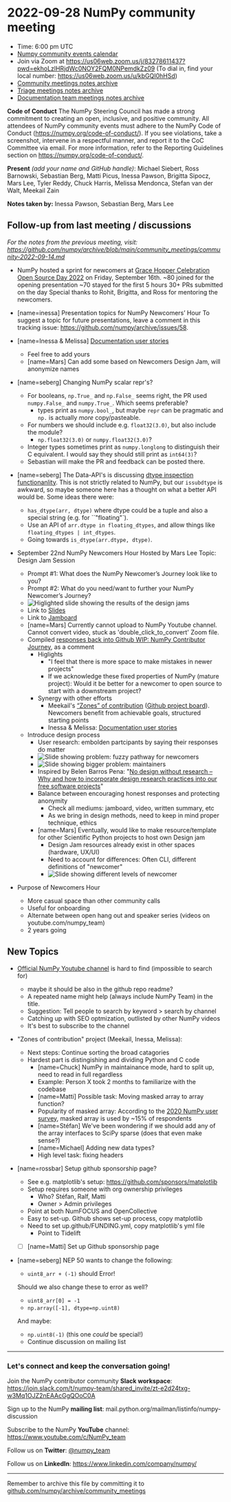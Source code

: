 # 2022-09-28 NumPy community meeting


- Time: 6:00 pm UTC
- [Numpy community events calendar](https://scientific-python.org/calendars/)
- Join via Zoom at https://us06web.zoom.us/j/83278611437?pwd=ekhoLzlHRjdWc0NOY2FQM0NPemdkZz09 (To dial in, find your local number: https://us06web.zoom.us/u/kbGQI0hHSd)
- [Community meetings notes archive](https://github.com/numpy/archive/tree/main/community_meetings)
- [Triage meetings notes archive](https://github.com/numpy/archive/tree/master/triage_meetings)
- [Documentation team meetings notes archive](https://github.com/numpy/archive/tree/main/docs_team_meetings)

**Code of Conduct**
The NumPy Steering Council has made a strong commitment to creating an open, inclusive, and positive community. 
All attendees of NumPy community events must adhere to the NumPy Code of Conduct (https://numpy.org/code-of-conduct/). 
If you see violations, take a screenshot, intervene in a respectful manner, and report it to the CoC Committee via email. For more information, refer to the Reporting Guidelines section on https://numpy.org/code-of-conduct/.


**Present** *(add your name and GitHub handle)*: Michael Siebert, Ross Barnowski, Sebastian Berg, Matti Picus, Inessa Pawson, Brigitta Sipocz, Mars Lee, Tyler Reddy, Chuck Harris, Melissa Mendonca, Stefan van der Walt, Meekail Zain

**Notes taken by:** Inessa Pawson, Sebastian Berg, Mars Lee


## Follow-up from last meeting / discussions

_For the notes from the previous meeting, visit: https://github.com/numpy/archive/blob/main/community_meetings/community-2022-09-14.md_

- NumPy hosted a sprint for newcomers at [Grace Hopper Celebration Open Source Day 2022](
https://ghc.anitab.org/programs-and-awards/open-source-day/) on Friday, September 16th. 
~80 joined for the opening presentation
~70 stayed for the first 5 hours
30+ PRs submitted on the day
Special thanks to Rohit, Brigitta, and Ross for mentoring the newcomers.


- [name=inessa] Presentation topics for NumPy Newcomers’ Hour 
To suggest a topic for future presentations, leave a comment in this tracking issue: https://github.com/numpy/archive/issues/58.

- [name=Inessa & Melissa] [Documentation user stories](https://github.com/numpy/numpy/issues/22089)
    - Feel free to add yours
    - [name=Mars] Can add some based on Newcomers Design Jam, will anonymize names

- [name=seberg] Changing NumPy scalar repr's?
  - For booleans, `np.True_` and `np.False_` seems right, the PR used `numpy.False_` and `numpy.True_`.  Which seems preferable?
    - types print as `numpy.bool_`, but maybe `repr` can be pragmatic and `np.` is actually _more_ copy/pasteable.
  - For numbers we should include e.g. `float32(3.0)`, but also include the module?
    - `np.float32(3.0)` or `numpy.float32(3.0)`?
  - Integer types sometimes print as `numpy.longlong` to distinguish their C equivalent.  I would say they should still print as `int64(3)`?
  - Sebastian will make the PR and feedback can be posted there.

- [name=seberg] The Data-API's is discussing [dtype inspection functionanlity](https://github.com/data-apis/array-api).  This is not strictly related to NumPy, but our `issubdtype` is awkward, so maybe someone here has a thought on what a better API would be.  Some ideas there were:
  - `has_dtype(arr, dtype)`  where dtype could be a tuple and also a special string (e.g. for ``"floating"`).
  - Use an API of `arr.dtype in floating_dtypes`, and allow things like `floating_dtypes | int_dtypes`.
  - Going towards `is_dtype(arr.dtype, dtype)`.


- September 22nd NumPy Newcomers Hour 
Hosted by Mars Lee 
Topic: Design Jam Session
    - Prompt #1: What does the NumPy Newcomer’s Journey look like to you?
    - Prompt #2: What do you need/want to further your NumPy Newcomer’s Journey?
    - ![Higlighted slide showing the results of the design jams](https://i.imgur.com/3duZWbY.png)
    - Link to [Slides](https://docs.google.com/presentation/d/1zQ9mGzs4360IXuUQBVs5kk80xJfrK8QD4VWBos1xXIA/edit#slide=id.g15534e57164_0_3)
    - Link to [Jamboard](https://jamboard.google.com/d/10dIw7ptXrFwPpHin1DgMQsi5i-KCVn10BpCshtOgUq8/edit?usp=sharing)
    - [name=Mars] Currently cannot upload to NumPy Youtube channel. Cannot convert video, stuck as 'double_click_to_convert' Zoom file.
    - Compiled [responses back into Github WIP: NumPy Contributor Journey](https://github.com/numpy/numpy.org/pull/600#issuecomment-1258157615), as a comment
        - Higlights
           - "I feel that there is more space to make mistakes in newer projects"
           - If we acknowledge these fixed properties of NumPy (mature project): Would it be better for a newcomer to open source to start with a downstream project?
       - Synergy with other efforts
           - Meekail's [“Zones” of contribution](https://hackmd.io/zm65_TjfSpi9DSSkE2o7Iw) ([Github project board](https://github.com/orgs/numpy/projects/4/views/1)). Newcomers benefit from achievable goals, structured starting points
           - Inessa & Melissa: [Documentation user stories](https://github.com/numpy/numpy/issues/22089)
    - Introduce design process
        - User research: embolden partcipants by saying their responses do matter
        - ![Slide showing problem: fuzzy pathway for newcomers](https://i.imgur.com/eTKiRlG.png)
        - ![Slide showing bigger problem: maintainers](https://i.imgur.com/g9QEVeA.png)
        - Inspired by Belen Barros Pena: "[No design without research – Why and how to incorporate design research practices into our free software projects](https://speakerinnen.org/en/profiles/belen-barros-pena)"
        - Balance between encouraging honest responses and protecting anonymity
            - Check all mediums: jamboard, video, written summary, etc
            - As we bring in design methods, need to keep in mind proper technique, ethics
        - [name=Mars] Eventually, would like to make resource/template for other Scientific Python projects to host own Design jam
            - Design Jam resources already exist in other spaces (hardware, UX/UI)
            - Need to account for differences: Often CLI, different definitions of "newcomer"
            - ![Slide showing different levels of newcomer](https://i.imgur.com/A7roDND.png)
 - Purpose of Newcomers Hour
     - More casual space than other community calls
     - Useful for onboarding
     - Alternate between open hang out and speaker series (videos on youtube.com/numpy_team)
     - 2 years going 


## New Topics

- [Official NumPy Youtube channel](http://youtube.com/numpy_team) is hard to find (impossible to search for)
  -  maybe it should be also in the github repo readme?
  -  A repeated name might help (always include NumPy Team) in the title.
  -  Suggestion: Tell people to search by keyword > search by channel
  -  Catching up with SEO optmization, outlisted by other NumPy videos
  -  It's best to subscribe to the channel

- "Zones of contribution" project (Meekail, Inessa, Melissa):
    - Next steps: Continue sorting the broad catagories
    - Hardest part is distingishing and dividing Python and C code
        - [name=Chuck] NumPy in maintainance mode, hard to split up, need to read in full regardless
        - Example: Person X took 2 months to familiarize with the codebase
        - [name=Matti] Possible task: Moving masked array to array function?
        - Popularity of masked array: According to the [2020 NumPy user survey](https://numpy.org/user-survey-2020-details/content/2021/features_and_deprecations.html#numpy-components
), masked array is used by ~15% of respondents
        - [name=Stéfan] We've been wondering if we should add any of the array interfaces to SciPy sparse (does that even make sense?)
        - [name=Michael] Adding new data types?
        - High level task: fixing headers


- [name=rossbar] Setup github sponsorship page?
  * See e.g. matplotlib's setup: https://github.com/sponsors/matplotlib
  * Setup requires someone with org ownership privileges
      * Who? Stéfan, Ralf, Matti
      * Owner > Admin privileges
  * Point at both NumFOCUS and OpenCollective
  * Easy to set-up. Github shows set-up process, copy matplotlib
  * Need to set up.github/FUNDING.yml, copy matplotlib's yml file
      * Point to Tidelift
  * [ ] [name=Matti] Set up Github sponsorship page


- [name=seberg] NEP 50 wants to change the following:
  - `uint8_arr + (-1)`  should Error!
  
  Should we also change these to error as well?
  - `uint8_arr[0] = -1`
  - `np.array([-1], dtype=np.uint8)`
  
  And maybe:
  - `np.uint8(-1)`  (this one _could_ be special!)
  - Continue discussion on mailing list


---

### Let's connect and keep the conversation going!
Join the NumPy contributor community **Slack workspace**: https://join.slack.com/t/numpy-team/shared_invite/zt-e2d24txg-w3Mq1OJZ2nEAAcGgQOoC0A

Sign up to the NumPy **mailing list**: mail.python.org/mailman/listinfo/numpy-discussion

Subscribe to the NumPy **YouTube** channel: https://www.youtube.com/c/NumPy_team

Follow us on **Twitter**: [@numpy_team](https://twitter.com/numpy_team)

Follow us on **LinkedIn**: https://www.linkedin.com/company/numpy/

---
Remember to archive this file by committing it to [github.com/numpy/archive/community_meetings](https://github.com/numpy/archive/tree/main/community_meetings)
